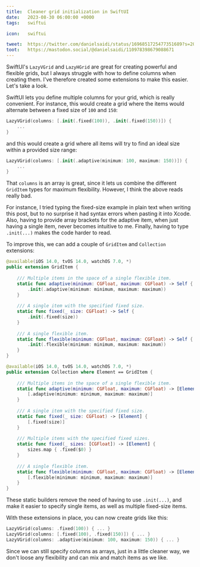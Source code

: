 ```yaml
---
title:  Cleaner grid initialization in SwiftUI
date:   2023-08-30 06:00:00 +0000
tags:   swiftui

icon:   swiftui

tweet:  https://twitter.com/danielsaidi/status/1696851725477351689?s=20
toot:   https://mastodon.social/@danielsaidi/110978398679088671
---
```


SwiftUI's `LazyVGrid` and `LazyHGrid` are great for creating powerful and flexible grids, but I always struggle with how to define columns when creating them. I've therefore created some extensions to make this easier. Let's take a look.

SwiftUI lets you define multiple columns for your grid, which is really convenient. For instance, this would create a grid where the items would alternate between a fixed size of `100` and `150`:

```swift
LazyVGrid(columns: [.init(.fixed(100)), .init(.fixed(150))]) {
    ...
}
```

and this would create a grid where all items will try to find an ideal size within a provided size range:

```swift
LazyVGrid(columns: [.init(.adaptive(minimum: 100, maximum: 150))]) {
    ...
}
```

That `columns` is an array is great, since it lets us combine the different `GridItem` types for maximum flexibility. However, I think the above reads really bad.

For instance, I tried typing the fixed-size example in plain text when writing this post, but to no surprise it had syntax errors when pasting it into Xcode. Also, having to provide array brackets for the adaptive item, when just having a single item, never becomes intuitive to me. Finally, having to type `.init(...)` makes the code harder to read.

To improve this, we can add a couple of `GridItem` and `Collection` extensions:

```swift
@available(iOS 14.0, tvOS 14.0, watchOS 7.0, *)
public extension GridItem {
    
    /// Multiple items in the space of a single flexible item.
    static func adaptive(minimum: CGFloat, maximum: CGFloat) -> Self {
        .init(.adaptive(minimum: minimum, maximum: maximum))
    }
    
    /// A single item with the specified fixed size.
    static func fixed(_ size: CGFloat) -> Self {
        .init(.fixed(size))
    }
    
    /// A single flexible item.
    static func flexible(minimum: CGFloat, maximum: CGFloat) -> Self {
        .init(.flexible(minimum: minimum, maximum: maximum))
    }
}

@available(iOS 14.0, tvOS 14.0, watchOS 7.0, *)
public extension Collection where Element == GridItem {
    
    /// Multiple items in the space of a single flexible item.
    static func adaptive(minimum: CGFloat, maximum: CGFloat) -> [Element] {
        [.adaptive(minimum: minimum, maximum: maximum)]
    }
    
    /// A single item with the specified fixed size.
    static func fixed(_ size: CGFloat) -> [Element] {
        [.fixed(size)]
    }
    
    /// Multiple items with the specified fixed sizes.
    static func fixed(_ sizes: [CGFloat]) -> [Element] {
        sizes.map { .fixed($0) }
    }
    
    /// A single flexible item.
    static func flexible(minimum: CGFloat, maximum: CGFloat) -> [Element] {
        [.flexible(minimum: minimum, maximum: maximum)]
    }
}
```

These static builders remove the need of having to use `.init(...)`, and make it easier to specify single items, as well as multiple fixed-size items.

With these extensions in place, you can now create grids like this:

```swift
LazyVGrid(columns: .fixed(100)) { ... }
LazyVGrid(columns: [.fixed(100), .fixed(150)]) { ... }
LazyVGrid(columns: .adaptive(minimum: 100, maximum: 150)) { ... }
```

Since we can still specify columns as arrays, just in a little cleaner way, we don't loose any flexibility and can mix and match items as we like.